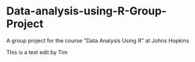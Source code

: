 # Data-analysis-using-R-Group-Project
A group project for the course "Data Analysis Using R" at Johns Hopkins

This is a test edit by Tim

